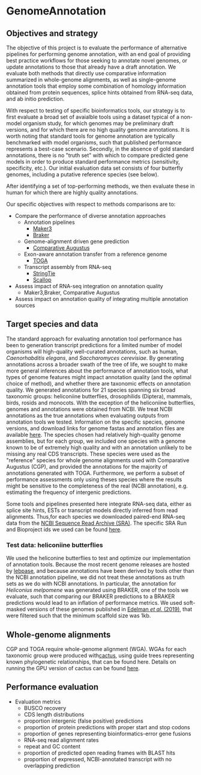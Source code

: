 # GenomeAnnotation
## Objectives and strategy
The objective of this project is to evaluate the performance of alternative pipelines for performing genome annotation, with an end goal of providing best practice workflows for those seeking to annotate novel genomes, or update annotations to those that already have a draft annotation. We evaluate both methods that directly use comparative information summarized in whole-genome alignments, as well as single-genome annotation tools that employ some combination of homology information obtained from protein sequences, splice hints obtained from RNA-seq data, and ab initio prediction.

With respect to testing of specific bioinformatics tools, our strategy is to first evaluate a broad set of avaialble tools using a dataset typical of a non-model organism study, for which genomes may be preliminary draft versions, and for which there are no high quality genome annotations. It is worth noting that standard tools for genome annotation are typically benchmarked with model organisms, such that published performance represents a best-case scenario. Secondly, in the absence of gold standard annotations, there is no "truth set" with which to compare predicted gene models in order to produce standard performance metrics (sensitivity, specificity, etc.). Our initial evaluation data set consists of four butterfly genomes, including a putative reference species (see below).

After identifying a set of top-performing methods, we then evaluate these in human for which there are highly quality annotations.  

Our specific objectives with respect to methods comparisons are to:
* Compare the performance of diverse annotation approaches
    * Annotation pipelines
        * [Maker3](https://www.yandell-lab.org/software/maker.html)
        * [Braker](https://github.com/Gaius-Augustus/BRAKER)
    * Genome-alignment driven gene prediction
        * [Comparative Augustus](https://github.com/Gaius-Augustus/Augustus)
    * Exon-aware annotation transfer from a reference genome
        * [TOGA](https://github.com/hillerlab/TOGA)
    * Transcript assembly from RNA-seq
        * [StringTie](https://ccb.jhu.edu/software/stringtie/)
        * [Scallop](https://github.com/Kingsford-Group/scallop)
* Assess impact of RNA-seq integration on annotation quality
    * Maker3,Braker, Comparative Augustus
* Assess impact on annotation quality of integrating multiple annotation sources


## Target species and data
The standard approach for evaluating annotation tool performance has been to generation transcript predictions for a limited number of model organisms will high-quality well-curated annotations, such as human, *Caenorhabditis elegans*, and *Saccharomyces cerevisiae*. By generating annotations across a broader swath of the tree of life, we sought to make more general inferences about the performance of annotation tools, what types of genome features might impact annotation quality (and the optimal choice of method), and whether there are taxonomic effects on annotation quality. We generated annotations for 21 species spanning six broad taxonomic groups: heliconiine butterflies, drosophilids (Diptera), mammals, birds, rosids and monocots. With the exception of the heliconiine butterflies, genomes and annotations were obtained from NCBI. We treat NCBI annotations as the true annotations when evaluating outputs from annotation tools we tested. Information on the specific species, genome versions, and download links for genome fastas and annotation files are available [here](https://github.com/harvardinformatics/GenomeAnnotation/blob/master/genomes.md). The species chosen had relatively high-quality genome assemblies, but for each group, we included one species with a genome known to be of extremely high quality and with an annotation unlikely to be missing any real CDS transcripts. These species were used as the "reference" species for whole genome alignments used with Comparative Augustus (CGP), and provided the annotations for the majority of annotations generated with TOGA. Furthermore, we perform a subset of performance assessments only using theses species where the results might be sensitive to the completeness of the real (NCBI annotation), e.g. estimating the frequency of intergenic predictions.  

Some tools and pipelines presented here integrate RNA-seq data, either as splice site hints, ESTs or transcript models directly inferred from read alignments. Thus,for each species we downloaded paired-end RNA-seq data from the [NCBI Sequence Read Archive (SRA)](https://www.ncbi.nlm.nih.gov/sra). The specific SRA Run and Bioproject ids we used can be found [here](https://github.com/harvardinformatics/GenomeAnnotation/blob/master/paper/data/SRA/SRA_accession_ids.tsv). 

### Test data: heliconiine butterflies
We used the heliconine butterflies to test and optimize our implementation of annotation tools. Because the most recent genome releases are hosted by [lebpase](lepbase.org), and because annotations have been derived by tools other than the NCBI annotation pipeline, we did not treat these annotations as truth sets as we do with NCBI annotations. In particular, the annotation for  *Heliconius melpomene* was generated using BRAKER, one of the tools we evaluate, such that comparing our BRAKER predictions to a BRAKER predictions would lead to an inflation of performance metrics. We used soft-masked versions of these genomes published in [Edelman *et al.* (2019)](https://science.sciencemag.org/content/366/6465/594), that were filtered such that the minimum scaffold size was 1kb.

## Whole-genome alignments
CGP and TOGA require whole-genome alignment (WGA). WGAs for each taxonomic group were produced with[cactus](https://github.com/ComparativeGenomicsToolkit/cactus), using guide trees representing known phylogenetic relationships, that can be found here. Details on running the GPU version of cactus can be found [here](https://github.com/harvardinformatics/GenomeAnnotation-WholeGenomeAlignment).

## Performance evaluation
  - Evaluation metrics
    - BUSCO recovery
    - CDS length distributions
    - proportion intergenic (false positive) predictions
    - proportion of protein predictions with proper start and stop codons
    - proportion of genes representing bioinformatics-error gene fusions
    - RNA-seq read alignment rates
    - repeat and GC content
    - proportion of predicted open reading frames with BLAST hits
    - proportion of expressed, NCBI-annotated transcript with no overlapping prediction

    
     

